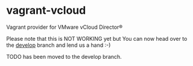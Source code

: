 # vagrant-vcloud 

Vagrant provider for VMware vCloud Director®

Please note that this is NOT WORKING yet but You can now head over to the [develop](https://github.com/frapposelli/vagrant-vcloud/tree/develop) branch and lend us a hand :-)

TODO has been moved to the develop branch.
